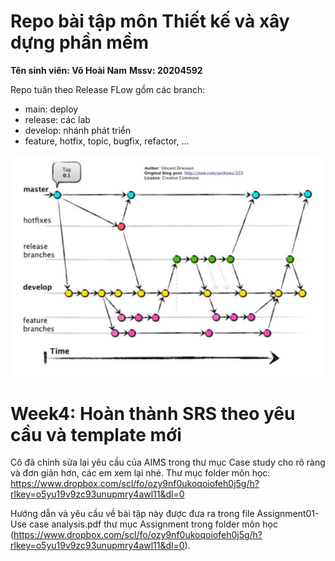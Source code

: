 # Repo bài tập môn Thiết kế và xây dựng phần mềm
**Tên sinh viên: Võ Hoài Nam**
**Mssv: 20204592**

Repo tuân theo Release FLow gồm các branch:
- main: deploy
- release: các lab 
- develop: nhánh phát triển
- feature, hotfix, topic, bugfix, refactor, ...

![Alt text](workflow.png)


# Week4: Hoàn thành SRS theo yêu cầu và template mới
Cô đã chỉnh sửa lại yêu cầu của AIMS trong thư mục Case study cho rõ ràng và đơn giản hơn, các em xem lại nhé. Thư mục folder môn học: https://www.dropbox.com/scl/fo/ozy9nf0ukoqoiofeh0j5g/h?rlkey=o5yu19v9zc93unupmry4awl11&dl=0


Hướng dẫn và yêu cầu về bài tập này được đưa ra trong file Assignment01-Use case analysis.pdf thư mục Assignment trong folder môn học (https://www.dropbox.com/scl/fo/ozy9nf0ukoqoiofeh0j5g/h?rlkey=o5yu19v9zc93unupmry4awl11&dl=0).


